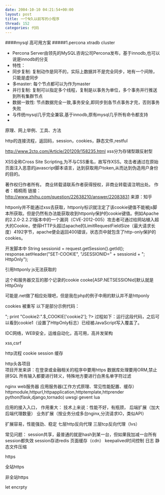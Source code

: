 ```yaml
---
date: 2004-10-10 04:21:54+00:00
layout: post
title: 一个N久以前写的小程序
thread: 152
categories: 代码
---
```


####mysql 高可用方案
#####1.percona xtradb cluster
- Percona Server由领先的MySQL咨询公司Percona发布，基于innodb,也可以说是innodb的分支
- 特性：
 - 同步复制: 复制动作是同不的，实际上数据并不是完全同步，地有一个间隙，只能是虚同步
 - 多master: 每个节点都可以为作为master
 - 并行复制: 复制可以指定多个线程，复制是以事务为单位，多个事务并行推送到所有集群节点
 - 数据一致性: 节点数据完全一致,事务安全,即同步到各节点事务才完，否则事务失败
 - 与传统mysql几乎完全兼容,基于innodb,原有mysql几乎所有命令都支持
 - 

原理、网上举例、工具、方法

http的连接流程，返回码，session，cookies，静态文件,restful

http://www.2cto.com/Article/201209/158235.html xss分为存储型跟反射型

XSS全称Cross Site Scripting,为不与CSS重名，故写作XSS。攻击者通过在原始页面注入恶意的javascript脚本语言，达到获取用户token,从而达到伪造用户身份的目的。

著作权归作者所有。
商业转载请联系作者获得授权，非商业转载请注明出处。
作者：梧桐雨
链接：http://www.zhihu.com/question/22638210/answer/22083831
来源：知乎

httponly并不能通过xss去获取，httponly标识就注定了该cookie键值不能被js脚本所获取。但是仍然有办法能获取收到httponly保护的cookie键值。例如Apache的2.2.0-2.2.21版本中的一个漏洞（CVE-2012-005）攻击者可通过给网站植入超大的Cookie，使得HTTP头超过apache的LimitRequestFieldSize（最大请求长度）4192字节，apache便会返回400错误，状态页中就包含了http-only保护的cookies。

开发脚本中
String sessionid = request.getSession().getId();  
response.setHeader("SET-COOKIE", "JSESSIONID=" + sessionid + "; HttpOnly"); 

引用httponly js无法获取的

这个和服务器交互的那个记录的cookie cooke[ASP.NETSESSIONid]默认就是HttpOnly

可能是.net做了相应处理吧，但是我在php的例子中用的默认并不是httponly


cookies 被重写
以下是部分示例代码：

<?
setcookie('cookie1',++$_COOKIE['cookie1'],time()+2592000,'/','',0,1);
setcookie('cookie2',++$_COOKIE['cookie2'],time()+2592000,'/','',0,0);
?>
 
<HTML>
 
<?
print "Cookie1:".$_COOKIE['cookie1']."<br>";
print "Cookie2:".$_COOKIE['cookie2'];
?>
 
<script>alert(document.cookie);</script>
 
<script>document.cookie='cookie1=100;expires=Thu, 2 Aug 2014 20:00:00 UTC; path=/';</script>
 
</HTML>
过程如下：运行这段代码，之后可以看到cookie1（设置了HttpOnly标志）已经被JavaScript写入覆盖了。

IDC网络，WEB安全，运维自动化，高可用，高并发架构

xss,csrf


http流程
   cookie
   session
   缓存
   
http头各项目      
项目开发来讲：在登录或金融相关的程序中要用https
数据库处理要用ORM,禁止拼SQL
所有输入都要进行转义，特殊地方要进行白黑名单字符过滤

nginx 
  web服务器
  应用服务器(工作方式原理、常见性能配置、缓存）httpmodule,httpurl,httpapplication,httptemplate,httprender
  python(flask,django,tornado) uwsgi
  gevent
  lua
  
  应用的接入入口，
  作用重大：
     技术上来说：性能不好，有瓶颈，
     后端扩展（加大后端代理数量）
     业务扩展（按业务分成多台nginx,分流请求IO，类似API）
     
  
  
  扩展容易，性能强劲、稳定
  七层http反向代理
  三层tcp反向代理（lvs）
  
  常见问题：
    session共享，最普通的就是hash到某一台，但如果我加减一台所有session都失效
    session存进redis
    页面缓存（cdn）
    keepalived时间控制
    日志
    静态文件压缩
    

https

全站https

非全站https

let encrpty








